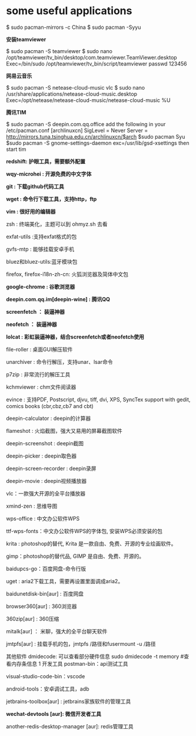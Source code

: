 # some useful applications

$ sudo pacman-mirrors -c China
$ sudo pacman -Syyu

**安装teamviewer**

$ sudo pacman -S teamviewer
$ sudo nano /opt/teamviewer/tv_bin/desktop/com.teamviewer.TeamViewer.desktop
Exec=/bin/sudo /opt/teamviewer/tv_bin/script/teamviewer passwd 123456

**网易云音乐**

$ sudo pacman -S netease-cloud-music vlc
$ sudo nano /usr/share/applications/netease-cloud-music.desktop
Exec=/opt/netease/netease-cloud-music/netease-cloud-music %U

**腾讯TIM**

$ sudo pacman -S deepin.com.qq.office
    add the following in your /etc/pacman.conf
    [archlinuxcn]
    SigLevel = Never
    Server = http://mirrors.tuna.tsinghua.edu.cn/archlinuxcn/$arch
$sudo pacman Syu
$sudo pacman -S gnome-settings-daemon
exc=/usr/lib/gsd-xsettings then start tim

**redshift: 护眼工具，需要额外配置**

**wqy-microhei : 开源免费的中文字体**

**git : 下载github代码工具**

**wget : 命令行下载工具，支持http，ftp**

**vim : 很好用的编辑器**

zsh : 终端美化，主题可以到 ohmyz.sh 去看

exfat-utils :支持exfat格式的包

gvfs-mtp : 能够挂载安卓手机

bluez和bluez-utils:蓝牙模块包

firefox, firefox-i18n-zh-cn: 火狐浏览器及简体中文包

**google-chrome : 谷歌浏览器**

**deepin.com.qq.im[deepin-wine] : 腾讯QQ**

**screenfetch ： 装逼神器**

**neofetch ： 装逼神器**

**lolcat : 彩虹装逼神器，结合screenfetch或者neofetch使用**

file-roller : 桌面GUI解压软件

unarchiver : 命令行解压，支持unar、lsar命令

p7zip : 非常流行的解压工具

kchmviewer : chm文件阅读器

evince : 支持PDF, Postscript, djvu, tiff, dvi, XPS, SyncTex support with gedit, comics books (cbr,cbz,cb7 and cbt)

deepin-calculator : deepin的计算器

flameshot : 火焰截图，强大又易用的屏幕截图软件

deepin-screenshot : deepin截图

deepin-picker : deepin取色器

deepin-screen-recorder : deepin录屏

deepin-movie : deepin视频播放器

vlc：一款强大开源的全平台播放器

xmind-zen : 思维导图

wps-office : 中文办公软件WPS

ttf-wps-fonts：中文办公软件WPS的字体包, 安装WPS必须安装的包

krita : photoshop的替代, Krita 是一款自由、免费、开源的专业绘画软件。

gimp：photoshop的替代品, GIMP 是自由、免费、开源的。

baidupcs-go：百度网盘-命令行版

uget : aria2下载工具，需要再设置里面调成aria2。

baidunetdisk-bin[aur] : 百度网盘

browser360[aur] : 360浏览器

360zip[aur] : 360压缩

mitalk[aur] ： 米聊，强大的全平台聊天软件

jmtpfs[aur] : 挂载手机的包，jmtpfs /路径和fusermount -u /路径

其他软件
dmidecode: 可以查看部分硬件信息
sudo dmidecode -t memory           #查看内存条信息 
1
开发工具
postman-bin：api测试工具

visual-studio-code-bin：vscode

android-tools：安卓调试工具，adb

jetbrains-toolbox[aur] : jetbrains家族软件的管理工具

**wechat-devtools [aur]: 微信开发者工具**

another-redis-desktop-manager [aur]: redis管理工具

